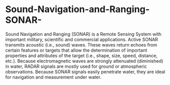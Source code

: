 # Sound-Navigation-and-Ranging-SONAR-
Sound Navigation and Ranging (SONAR) is a Remote Sensing System with important military, scientific and commercial applications. Active SONAR transmits acoustic (i.e., sound) waves. These waves return echoes from certain features or targets that allow the determination of important properties and attributes of the target (i.e., shape, size, speed, distance, etc.). Because electromagnetic waves are strongly attenuated (diminished) in water, RADAR signals are mostly used for ground or atmospheric observations. Because SONAR signals easily penetrate water, they are ideal for navigation and measurement under water.
